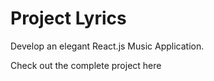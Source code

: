 # Project Lyrics

Develop an elegant React.js Music Application. 

Check out the complete project here

